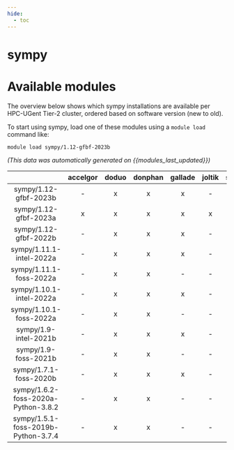 ```yaml
---
hide:
  - toc
---
```


sympy
=====

# Available modules


The overview below shows which sympy installations are available per HPC-UGent Tier-2 cluster, ordered based on software version (new to old).

To start using sympy, load one of these modules using a `module load` command like:

```shell
module load sympy/1.12-gfbf-2023b
```

*(This data was automatically generated on {{modules_last_updated}})*  

| |accelgor|doduo|donphan|gallade|joltik|shinx|skitty|
| :---: | :---: | :---: | :---: | :---: | :---: | :---: | :---: |
|sympy/1.12-gfbf-2023b|-|x|x|x|-|x|x|
|sympy/1.12-gfbf-2023a|x|x|x|x|x|x|x|
|sympy/1.12-gfbf-2022b|-|x|x|x|-|-|-|
|sympy/1.11.1-intel-2022a|-|x|x|x|-|-|-|
|sympy/1.11.1-foss-2022a|-|x|x|-|-|-|-|
|sympy/1.10.1-intel-2022a|-|x|x|x|-|-|-|
|sympy/1.10.1-foss-2022a|-|x|x|-|-|-|-|
|sympy/1.9-intel-2021b|-|x|x|x|-|-|-|
|sympy/1.9-foss-2021b|-|x|x|-|-|-|-|
|sympy/1.7.1-foss-2020b|-|x|x|x|-|-|-|
|sympy/1.6.2-foss-2020a-Python-3.8.2|-|x|x|-|-|-|-|
|sympy/1.5.1-foss-2019b-Python-3.7.4|-|x|x|-|-|-|-|
